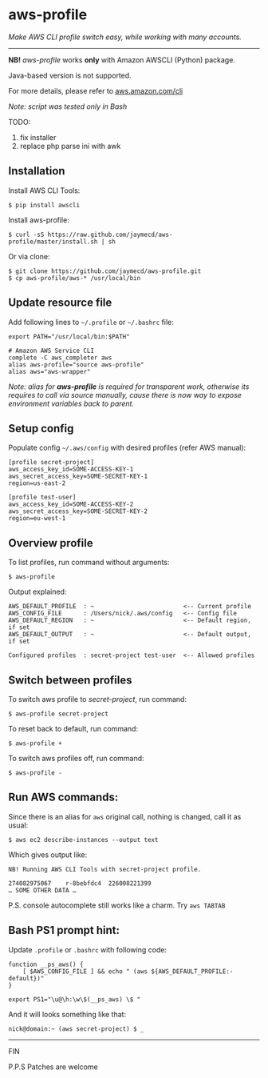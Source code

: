 aws-profile
==========

*Make AWS CLI profile switch easy, while working with many accounts.*

---

**NB!** *aws-profile* works **only** with Amazon AWSCLI (Python) package.

Java-based version is not supported.

For more details, please refer to [aws.amazon.com/cli](http://aws.amazon.com/cli/)

*Note: script was tested only in Bash* 

TODO:

1. fix installer
2. replace php parse ini with awk 


Installation
---

Install AWS CLI Tools:

	$ pip install awscli
	
Install aws-profile:

	$ curl -sS https://raw.github.com/jaymecd/aws-profile/master/install.sh | sh
	
Or via clone:

	$ git clone https://github.com/jaymecd/aws-profile.git
	$ cp aws-profile/aws-* /usr/local/bin
	
Update resource file
---

Add following lines to `~/.profile` or `~/.bashrc` file:

	export PATH="/usr/local/bin:$PATH"

	# Amazon AWS Service CLI
	complete -C aws_completer aws
	alias aws-profile="source aws-profile"
	alias aws="aws-wrapper"

*Note: alias for **aws-profile** is required for transparent work, otherwise its requires to call via source manually, cause there is now way to expose environment variables back to parent.*

Setup config
---
Populate config `~/.aws/config` with desired profiles (refer AWS manual): 

	[profile secret-project]
	aws_access_key_id=SOME-ACCESS-KEY-1
	aws_secret_access_key=SOME-SECRET-KEY-1
	region=us-east-2
	
	[profile test-user]
	aws_access_key_id=SOME-ACCESS-KEY-2
	aws_secret_access_key=SOME-SECRET-KEY-2
	region=eu-west-1

Overview profile
---

To list profiles, run command without arguments:

	$ aws-profile
	
Output explained:

	AWS_DEFAULT_PROFILE  : ~                         <-- Current profile
	AWS_CONFIG_FILE      : /Users/nick/.aws/config   <-- Config file
	AWS_DEFAULT_REGION   : ~                         <-- Default region, if set
	AWS_DEFAULT_OUTPUT   : ~                         <-- Default output, if set
	
	Configured profiles  : secret-project test-user  <-- Allowed profiles

Switch between profiles
---
	
To switch aws profile to *secret-project*, run command:

	$ aws-profile secret-project
	
To reset back to default, run command:

	$ aws-profile +
	
To switch aws profiles off, run command:

	$ aws-profile -
	
Run AWS commands:
---

Since there is an alias for `aws` original call, nothing is changed, call it as usual:

    $ aws ec2 describe-instances --output text
    
Which gives output like:

	NB! Running AWS CLI Tools with secret-project profile.
	
	274082975067	r-8bebfdc4	226008221399
	… SOME OTHER DATA … 
	
P.S. console autocomplete still works like a charm. Try `aws TABTAB`

Bash PS1 prompt hint:
---

Update `.profile` or `.bashrc` with following code:

	function __ps_aws() {
	    [ $AWS_CONFIG_FILE ] && echo " (aws ${AWS_DEFAULT_PROFILE:-default})"
	}
	
	export PS1="\u@\h:\w\$(__ps_aws) \$ "
	
And it will looks something like that:
	
	nick@domain:~ (aws secret-project) $ _

---

FIN

P.P.S Patches are welcome
